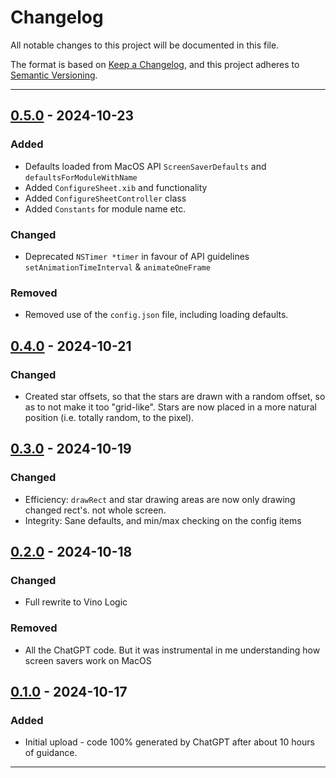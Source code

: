 # Changelog

All notable changes to this project will be documented in this file.

The format is based on [Keep a Changelog](https://keepachangelog.com/en/1.1.0/),
and this project adheres to [Semantic Versioning](https://semver.org/spec/v2.0.0.html).

---

## [0.5.0] - 2024-10-23

### Added

- Defaults loaded from MacOS API `ScreenSaverDefaults` and `defaultsForModuleWithName`
- Added `ConfigureSheet.xib` and functionality
- Added `ConfigureSheetController` class
- Added `Constants` for module name etc.

### Changed

- Deprecated `NSTimer *timer` in favour of API guidelines `setAnimationTimeInterval` & `animateOneFrame`

### Removed

- Removed use of the `config.json` file, including loading defaults.

## [0.4.0] - 2024-10-21

### Changed

- Created star offsets, so that the stars are drawn with a random offset, so as to not make it too "grid-like".  Stars are now placed in a more natural position (i.e. totally random, to the pixel).

## [0.3.0] - 2024-10-19

### Changed

- Efficiency: `drawRect` and star drawing areas are now only drawing changed rect's. not whole screen.
- Integrity: Sane defaults, and min/max checking on the config items

## [0.2.0] - 2024-10-18


### Changed

- Full rewrite to Vino Logic

### Removed

- All the ChatGPT code.  But it was instrumental in me understanding how screen savers work on MacOS

## [0.1.0] - 2024-10-17

### Added

- Initial upload - code 100% generated by ChatGPT after about 10 hours of guidance.

---

[unreleased]: https://github.com/vinorodrigues/StarSaver/compare/v0.5...HEAD
[0.5.0]: https://github.com/vinorodrigues/StarSaver/compare/v0.4...v0.5
[0.4.0]: https://github.com/vinorodrigues/StarSaver/compare/v0.3...v0.4
[0.3.0]: https://github.com/vinorodrigues/StarSaver/compare/v0.2...v0.3
[0.2.0]: https://github.com/vinorodrigues/StarSaver/compare/v0.1...v0.2
[0.1.0]: https://github.com/vinorodrigues/StarSaver/releases/tag/v0.1

